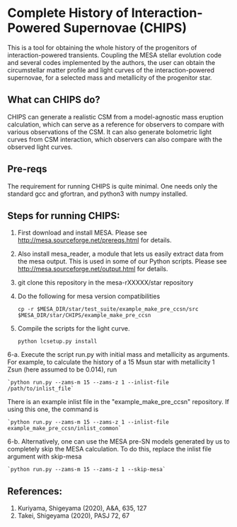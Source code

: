 # Complete History of Interaction-Powered Supernovae (CHIPS)

This is a tool for obtaining the whole history of the progenitors of
interaction-powered transients. Coupling the MESA stellar evolution
code and several codes implemented by the authors, the user can obtain the
circumstellar matter profile and light curves of the interaction-powered
supernovae, for a selected mass and metallicity of the progenitor star.

## What can CHIPS do?

CHIPS can generate a realistic CSM from a model-agnostic mass eruption calculation, which can serve as a reference for observers to compare with various observations of the CSM. It can also generate bolometric light curves from CSM interaction, which observers can also compare with the observed light curves.

## Pre-reqs

The requirement for running CHIPS is quite minimal. One needs only the standard gcc and gfortran, and python3 with numpy installed.

## Steps for running CHIPS:
1. First download and install MESA. Please see <http://mesa.sourceforge.net/prereqs.html> for details.
2. Also install mesa_reader, a module that lets us easily extract data from the mesa output. This is used in some of our Python scripts. Please see <http://mesa.sourceforge.net/output.html> for details.
3. git clone this repository in the mesa-rXXXXX/star repository
4. Do the following for mesa version compatibilities

	`cp -r $MESA_DIR/star/test_suite/example_make_pre_ccsn/src $MESA_DIR/star/CHIPS/example_make_pre_ccsn`

5. Compile the scripts for the light curve.

	`python lcsetup.py install`

6-a. Execute the script run.py with initial mass and metallicity as arguments. For example, to calculate the history of a 15 Msun star with metallicity 1 Zsun (here assumed to be 0.014), run

	`python run.py --zams-m 15 --zams-z 1 --inlist-file /path/to/inlist_file`

   There is an example inlist file in the "example_make_pre_ccsn" repository. If using this one, the command is

	`python run.py --zams-m 15 --zams-z 1 --inlist-file example_make_pre_ccsn/inlist_common`

6-b. Alternatively, one can use the MESA pre-SN models generated by us to completely skip the MESA calculation. To do this, replace the inlist file argument with skip-mesa

	`python run.py --zams-m 15 --zams-z 1 --skip-mesa`

## References:
1. Kuriyama, Shigeyama (2020), A&A, 635, 127
2. Takei, Shigeyama (2020), PASJ 72, 67
